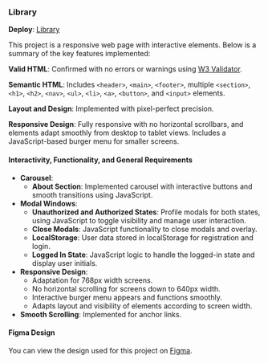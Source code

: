 ### Library

**Deploy**: [Library](https://liudmilarodzina.github.io/rollingscopes-2023q2-stage0/library/)

This project is a responsive web page with interactive elements. Below is a summary of the key features implemented:

**Valid HTML**: Confirmed with no errors or warnings using [W3 Validator](https://validator.w3.org/).

**Semantic HTML**: Includes `<header>`, `<main>`, `<footer>`, multiple `<section>`, `<h1>`, `<h2>`, `<nav>`, `<ul>`, `<li>`, `<a>`, `<button>`, and `<input>` elements.

**Layout and Design**: Implemented with pixel-perfect precision.

**Responsive Design**: Fully responsive with no horizontal scrollbars, and elements adapt smoothly from desktop to tablet views. Includes a JavaScript-based burger menu for smaller screens.

#### Interactivity, Functionality, and General Requirements

- **Carousel**:
  - **About Section**: Implemented carousel with interactive buttons and smooth transitions using JavaScript.
- **Modal Windows**:
  - **Unauthorized and Authorized States**: Profile modals for both states, using JavaScript to toggle visibility and manage user interaction.
  - **Close Modals**: JavaScript functionality to close modals and overlay.
  - **LocalStorage**: User data stored in localStorage for registration and login.
  - **Logged In State**: JavaScript logic to handle the logged-in state and display user initials.
- **Responsive Design**:
  - Adaptation for 768px width screens.
  - No horizontal scrolling for screens down to 640px width.
  - Interactive burger menu appears and functions smoothly.
  - Adapts layout and visibility of elements according to screen width.
- **Smooth Scrolling**: Implemented for anchor links.

#### Figma Design

You can view the design used for this project on [Figma](https://www.figma.com/design/SGY7eOpXC1xBddFNsb72o7/%D0%91%D0%B8%D0%B1%D0%BB%D0%B8%D0%BE%D1%82%D0%B5%D0%BA%D0%B0-stage0?node-id=0-1&node-type=canvas&t=iOicmdBFy9MFpqbX-0).
